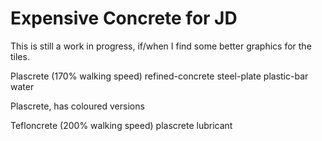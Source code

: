 # Expensive Concrete for JD

This is still a work in progress,  if/when I find some better graphics for the tiles.

Plascrete  (170% walking speed)
    refined-concrete
    steel-plate
    plastic-bar
    water

Plascrete, has coloured versions


Tefloncrete  (200% walking speed)
    plascrete
    lubricant
